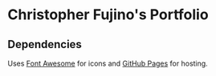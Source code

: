 # Christopher Fujino's Portfolio

## Dependencies

Uses [Font Awesome](https://fontawesome.io) for icons and [GitHub Pages](https://pages.github.com/) for hosting.
